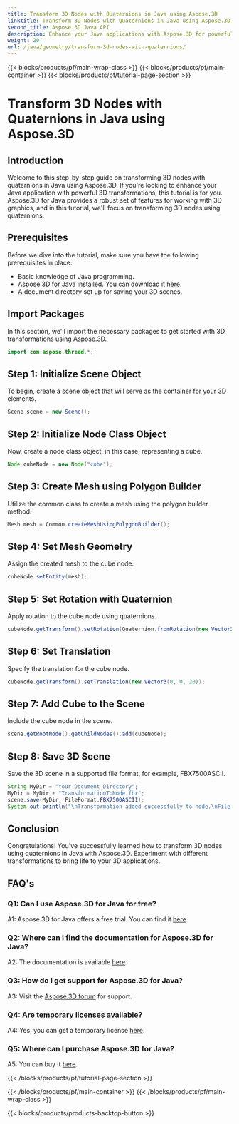 ```yaml
---
title: Transform 3D Nodes with Quaternions in Java using Aspose.3D
linktitle: Transform 3D Nodes with Quaternions in Java using Aspose.3D
second_title: Aspose.3D Java API
description: Enhance your Java applications with Aspose.3D for powerful 3D transformations. Learn to transform nodes using quaternions in this step-by-step guide.
weight: 20
url: /java/geometry/transform-3d-nodes-with-quaternions/
---
```


{{< blocks/products/pf/main-wrap-class >}}
{{< blocks/products/pf/main-container >}}
{{< blocks/products/pf/tutorial-page-section >}}

# Transform 3D Nodes with Quaternions in Java using Aspose.3D

## Introduction

Welcome to this step-by-step guide on transforming 3D nodes with quaternions in Java using Aspose.3D. If you're looking to enhance your Java application with powerful 3D transformations, this tutorial is for you. Aspose.3D for Java provides a robust set of features for working with 3D graphics, and in this tutorial, we'll focus on transforming 3D nodes using quaternions.

## Prerequisites

Before we dive into the tutorial, make sure you have the following prerequisites in place:

- Basic knowledge of Java programming.
- Aspose.3D for Java installed. You can download it [here](https://releases.aspose.com/3d/java/).
- A document directory set up for saving your 3D scenes.

## Import Packages

In this section, we'll import the necessary packages to get started with 3D transformations using Aspose.3D.

```java
import com.aspose.threed.*;
```

## Step 1: Initialize Scene Object

To begin, create a scene object that will serve as the container for your 3D elements.

```java
Scene scene = new Scene();
```

## Step 2: Initialize Node Class Object

Now, create a node class object, in this case, representing a cube.

```java
Node cubeNode = new Node("cube");
```

## Step 3: Create Mesh using Polygon Builder

Utilize the common class to create a mesh using the polygon builder method.

```java
Mesh mesh = Common.createMeshUsingPolygonBuilder();
```

## Step 4: Set Mesh Geometry

Assign the created mesh to the cube node.

```java
cubeNode.setEntity(mesh);
```

## Step 5: Set Rotation with Quaternion

Apply rotation to the cube node using quaternions.

```java
cubeNode.getTransform().setRotation(Quaternion.fromRotation(new Vector3(0, 1, 0), new Vector3(0.3, 0.5, 0.1)));
```

## Step 6: Set Translation

Specify the translation for the cube node.

```java
cubeNode.getTransform().setTranslation(new Vector3(0, 0, 20));
```

## Step 7: Add Cube to the Scene

Include the cube node in the scene.

```java
scene.getRootNode().getChildNodes().add(cubeNode);
```

## Step 8: Save 3D Scene

Save the 3D scene in a supported file format, for example, FBX7500ASCII.

```java
String MyDir = "Your Document Directory";
MyDir = MyDir + "TransformationToNode.fbx";
scene.save(MyDir, FileFormat.FBX7500ASCII);
System.out.println("\nTransformation added successfully to node.\nFile saved at " + MyDir);
```

## Conclusion

Congratulations! You've successfully learned how to transform 3D nodes using quaternions in Java with Aspose.3D. Experiment with different transformations to bring life to your 3D applications.

## FAQ's

### Q1: Can I use Aspose.3D for Java for free?

A1: Aspose.3D for Java offers a free trial. You can find it [here](https://releases.aspose.com/).

### Q2: Where can I find the documentation for Aspose.3D for Java?

A2: The documentation is available [here](https://reference.aspose.com/3d/java/).

### Q3: How do I get support for Aspose.3D for Java?

A3: Visit the [Aspose.3D forum](https://forum.aspose.com/c/3d/18) for support.

### Q4: Are temporary licenses available?

A4: Yes, you can get a temporary license [here](https://purchase.aspose.com/temporary-license/).

### Q5: Where can I purchase Aspose.3D for Java?

A5: You can buy it [here](https://purchase.aspose.com/buy).

{{< /blocks/products/pf/tutorial-page-section >}}

{{< /blocks/products/pf/main-container >}}
{{< /blocks/products/pf/main-wrap-class >}}

{{< blocks/products/products-backtop-button >}}
